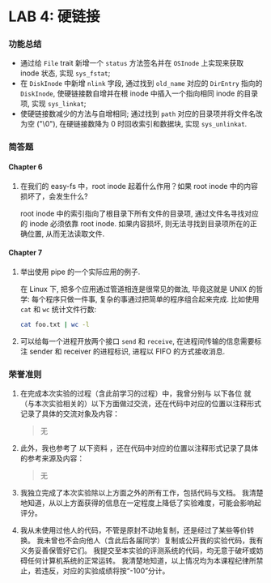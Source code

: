 # LAB 4: 硬链接

### 功能总结
- 通过给 `File` trait 新增一个 `status` 方法签名并在 `OSInode` 上实现来获取 inode 状态, 实现 `sys_fstat`;  
- 在 `DiskInode` 中新增 `nlink` 字段, 通过找到 `old_name` 对应的 `DirEntry` 指向的 `DiskInode`, 使硬链接数自增并在根 inode 中插入一个指向相同 inode 的目录项, 实现 `sys_linkat`;  
- 使硬链接数减少的方法与自增相同; 通过找到 `path` 对应的目录项并将文件名改为空 ("\0"), 在硬链接数降为 0 时回收索引和数据块, 实现 `sys_unlinkat`.  

### 简答题

#### Chapter 6

1. 在我们的 easy-fs 中，root inode 起着什么作用？如果 root inode 中的内容损坏了，会发生什么?

    root inode 中的索引指向了根目录下所有文件的目录项, 通过文件名寻找对应的 inode 必须依靠 root inode. 如果内容损坏, 则无法寻找到目录项所在的正确位置, 从而无法读取文件.  

#### Chapter 7

1. 举出使用 pipe 的一个实际应用的例子.
   
   在 Linux 下, 把多个应用通过管道相连是很常见的做法, 毕竟这就是 UNIX 的哲学: 每个程序只做一件事, 复杂的事通过把简单的程序组合起来完成. 比如使用 `cat` 和 `wc` 统计文件行数:  
   ```bash
   cat foo.txt | wc -l
   ```

2. 可以给每一个进程开放两个接口 `send` 和 `receive`, 在进程间传输的信息需要标注 sender 和 receiver 的进程标识, 进程以 FIFO 的方式接收消息.  

### 荣誉准则
1. 在完成本次实验的过程（含此前学习的过程）中，我曾分别与 以下各位 就（与本次实验相关的）以下方面做过交流，还在代码中对应的位置以注释形式记录了具体的交流对象及内容：
    > 无

2. 此外，我也参考了 以下资料 ，还在代码中对应的位置以注释形式记录了具体的参考来源及内容：
    > 无

3. 我独立完成了本次实验除以上方面之外的所有工作，包括代码与文档。 我清楚地知道，从以上方面获得的信息在一定程度上降低了实验难度，可能会影响起评分。

4. 我从未使用过他人的代码，不管是原封不动地复制，还是经过了某些等价转换。 我未曾也不会向他人（含此后各届同学）复制或公开我的实验代码，我有义务妥善保管好它们。 我提交至本实验的评测系统的代码，均无意于破坏或妨碍任何计算机系统的正常运转。 我清楚地知道，以上情况均为本课程纪律所禁止，若违反，对应的实验成绩将按“-100”分计。